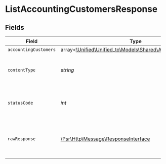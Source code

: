 # ListAccountingCustomersResponse


## Fields

| Field                                                                                                        | Type                                                                                                         | Required                                                                                                     | Description                                                                                                  |
| ------------------------------------------------------------------------------------------------------------ | ------------------------------------------------------------------------------------------------------------ | ------------------------------------------------------------------------------------------------------------ | ------------------------------------------------------------------------------------------------------------ |
| `accountingCustomers`                                                                                        | array<[\Unified\Unified_to\Models\Shared\AccountingCustomer](../../models/shared/AccountingCustomer.md)>     | :heavy_minus_sign:                                                                                           | Successful                                                                                                   |
| `contentType`                                                                                                | *string*                                                                                                     | :heavy_check_mark:                                                                                           | HTTP response content type for this operation                                                                |
| `statusCode`                                                                                                 | *int*                                                                                                        | :heavy_check_mark:                                                                                           | HTTP response status code for this operation                                                                 |
| `rawResponse`                                                                                                | [\Psr\Http\Message\ResponseInterface](https://www.php-fig.org/psr/psr-7/#33-psrhttpmessageresponseinterface) | :heavy_minus_sign:                                                                                           | Raw HTTP response; suitable for custom response parsing                                                      |